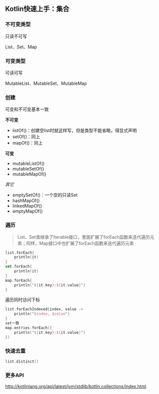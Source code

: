 ## Kotlin快速上手：集合

### 不可变类型

只读不可写

List、Set、Map

### 可变类型

可读可写

MutableList、MutableSet、MutableMap

### 创建

可变和不可变基本一致

**不可变**

- listOf()：创建空list时就这样写，但是类型不能省略，得显式声明
- setOf()：同上
- mapOf()：同上

**可变**

- mutableListOf()
- mutableSetOf()
- mutableMapOf()

*其它*

- emptySetOf()：一个空的只读Set
- hashMapOf()
- linkedMapOf()
- emptyMapOf()

### 遍历

> List、Set类继承了Iterable接口，里面扩展了forEach函数来迭代遍历元素；同样，Map接口中也扩展了forEach函数来迭代遍历元素

```kotlin
list.forEach{
    println(it)
}
set.forEach{
    println(it)
}
map.forEach{
    println("${it.key}:${it.value}")
}
```

遍历同时访问下标

```kotlin
list.forEachIndexed{index, value ->
    println("$index, $value")
}
set一致
map.entries.forEach({
    println("${it.key}:${it.value}")
})
```

### 快速去重

```kotlin
list.distinct()
```

### 更多API

http://kotlinlang.org/api/latest/jvm/stdlib/kotlin.collections/index.html

